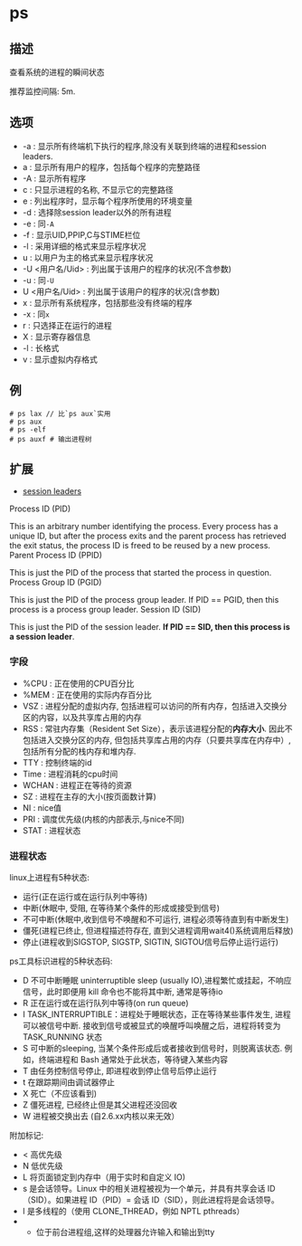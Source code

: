# ps

## 描述

查看系统的进程的瞬间状态

推荐监控间隔: 5m.

## 选项

- -a : 显示所有终端机下执行的程序,除没有关联到终端的进程和session leaders.
- a : 显示所有用户的程序，包括每个程序的完整路径
- -A : 显示所有程序
- c : 只显示进程的名称, 不显示它的完整路径
- e : 列出程序时，显示每个程序所使用的环境变量
- -d : 选择除session leader以外的所有进程
- -e : 同`-A`
- -f : 显示UID,PPIP,C与STIME栏位
- -l : 采用详细的格式来显示程序状况
- u : 以用户为主的格式来显示程序状况
- -U <用户名/Uid> : 列出属于该用户的程序的状况(不含参数)
- -u : 同`-U`
- U <用户名/Uid> : 列出属于该用户的程序的状况(含参数)
- x : 显示所有系统程序，包括那些没有终端的程序
- -x : 同`x`
- r : 只选择正在运行的进程
- X : 显示寄存器信息
- -l : 长格式
- v : 显示虚拟内存格式

## 例

    # ps lax // 比`ps aux`实用
    # ps aux
    # ps -elf
    # ps auxf # 输出进程树

## 扩展

- [session leaders](http://www.win.tue.nl/~aeb/linux/lk/lk-10.html#ss10.3)

Process ID (PID)

This is an arbitrary number identifying the process. Every process has a unique ID, but after the process exits and the parent process has retrieved the exit status, the process ID is freed to be reused by a new process.
Parent Process ID (PPID)

This is just the PID of the process that started the process in question.
Process Group ID (PGID)

This is just the PID of the process group leader. If PID == PGID, then this process is a process group leader.
Session ID (SID)

This is just the PID of the session leader. **If PID == SID, then this process is a session leader**.

### 字段
- %CPU : 正在使用的CPU百分比
- %MEM : 正在使用的实际内存百分比
- VSZ : 进程分配的虚拟内存, 包括进程可以访问的所有内存，包括进入交换分区的内容，以及共享库占用的内存
- RSS : 常驻内存集（Resident Set Size），表示该进程分配的**内存大小**. 因此不包括进入交换分区的内存, 但包括共享库占用的内存（只要共享库在内存中）,包括所有分配的栈内存和堆内存.
- TTY : 控制终端的id
- Time : 进程消耗的cpu时间
- WCHAN : 进程正在等待的资源
- SZ : 进程在主存的大小(按页面数计算)
- NI : nice值
- PRI : 调度优先级(内核的内部表示,与nice不同)
- STAT : 进程状态

### 进程状态

linux上进程有5种状态:

- 运行(正在运行或在运行队列中等待)
- 中断(休眠中, 受阻, 在等待某个条件的形成或接受到信号)
- 不可中断(休眠中,收到信号不唤醒和不可运行, 进程必须等待直到有中断发生)
- 僵死(进程已终止, 但进程描述符存在, 直到父进程调用wait4()系统调用后释放)
- 停止(进程收到SIGSTOP, SIGSTP, SIGTIN, SIGTOU信号后停止运行运行)

ps工具标识进程的5种状态码:

- D 不可中断睡眠 uninterruptible sleep (usually IO),进程繁忙或挂起，不响应信号，此时即便用 kill 命令也不能将其中断, 通常是等待io
- R 正在运行或在运行队列中等待(on run queue)
- I TASK_INTERRUPTIBLE：进程处于睡眠状态，正在等待某些事件发生, 进程可以被信号中断. 接收到信号或被显式的唤醒呼叫唤醒之后，进程将转变为 TASK_RUNNING 状态
- S 可中断的sleeping, 当某个条件形成后或者接收到信号时，则脱离该状态. 例如，终端进程和 Bash 通常处于此状态，等待键入某些内容
- T 由任务控制信号停止, 即进程收到停止信号后停止运行
- t 在跟踪期间由调试器停止
- X 死亡（不应该看到)
- Z 僵死进程, 已经终止但是其父进程还没回收
- W 进程被交换出去 (自2.6.xx内核以来无效）

附加标记:
- < 高优先级
- N 低优先级
- L	将页面锁定到内存中（用于实时和自定义 IO)
- s 是会话领导。Linux 中的相关进程被视为一个单元，并具有共享会话 ID（SID）。如果进程 ID（PID）= 会话 ID（SID），则此进程将是会话领导。
- l	是多线程的（使用 CLONE_THREAD，例如 NPTL pthreads）
- +	位于前台进程组,这样的处理器允许输入和输出到tty
